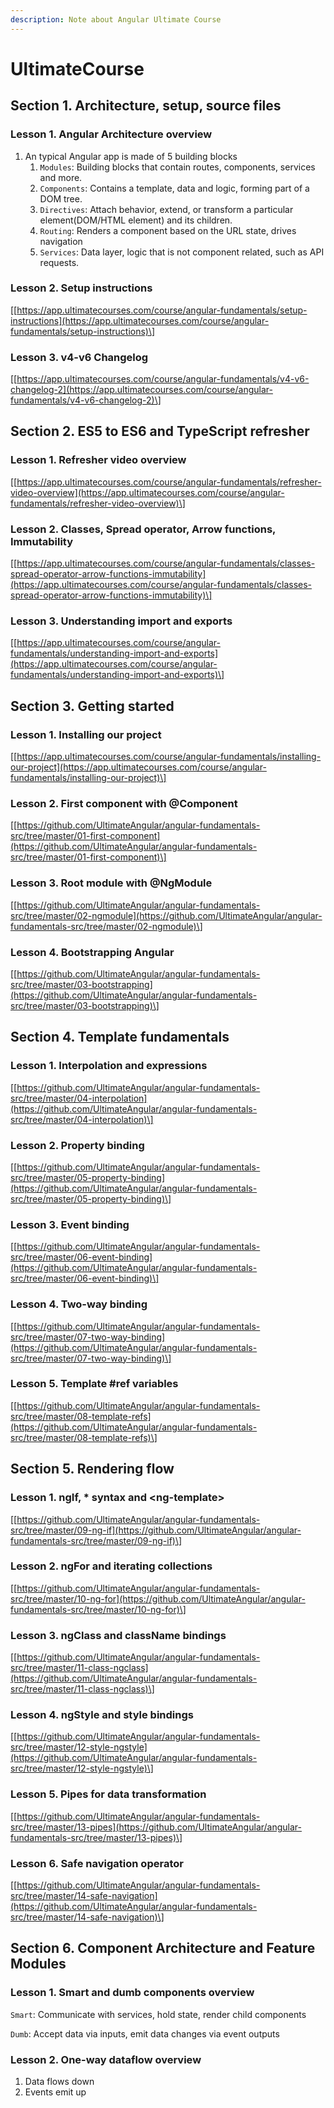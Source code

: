 ```yaml
---
description: Note about Angular Ultimate Course
---
```


# UltimateCourse

## Section 1. Architecture, setup, source files

### Lesson 1. Angular Architecture overview

1. An typical Angular app is made of 5 building blocks
   1. `Modules`: Building blocks that contain routes, components, services and more.
   2. `Components`: Contains a template, data and logic, forming part of a DOM tree.
   3. `Directives`: Attach behavior, extend, or transform a particular element\(DOM/HTML element\) and its children.
   4. `Routing`: Renders a component based on the URL state, drives navigation
   5. `Services`: Data layer, logic that is not component related, such as API requests.

### Lesson 2. Setup instructions

\[[https://app.ultimatecourses.com/course/angular-fundamentals/setup-instructions](https://app.ultimatecourses.com/course/angular-fundamentals/setup-instructions)\]

### Lesson 3. v4-v6 Changelog

\[[https://app.ultimatecourses.com/course/angular-fundamentals/v4-v6-changelog-2](https://app.ultimatecourses.com/course/angular-fundamentals/v4-v6-changelog-2)\]

## Section 2. ES5 to ES6 and TypeScript refresher

### Lesson 1. Refresher video overview

\[[https://app.ultimatecourses.com/course/angular-fundamentals/refresher-video-overview](https://app.ultimatecourses.com/course/angular-fundamentals/refresher-video-overview)\]

### Lesson 2. Classes, Spread operator, Arrow functions, Immutability

\[[https://app.ultimatecourses.com/course/angular-fundamentals/classes-spread-operator-arrow-functions-immutability](https://app.ultimatecourses.com/course/angular-fundamentals/classes-spread-operator-arrow-functions-immutability)\]

### Lesson 3. Understanding import and exports

\[[https://app.ultimatecourses.com/course/angular-fundamentals/understanding-import-and-exports](https://app.ultimatecourses.com/course/angular-fundamentals/understanding-import-and-exports)\]

## Section 3. Getting started

### Lesson 1. Installing our project

\[[https://app.ultimatecourses.com/course/angular-fundamentals/installing-our-project](https://app.ultimatecourses.com/course/angular-fundamentals/installing-our-project)\]

### Lesson 2. First component with @Component

\[[https://github.com/UltimateAngular/angular-fundamentals-src/tree/master/01-first-component](https://github.com/UltimateAngular/angular-fundamentals-src/tree/master/01-first-component)\]

### Lesson 3. Root module with @NgModule

\[[https://github.com/UltimateAngular/angular-fundamentals-src/tree/master/02-ngmodule](https://github.com/UltimateAngular/angular-fundamentals-src/tree/master/02-ngmodule)\]

### Lesson 4. Bootstrapping Angular

\[[https://github.com/UltimateAngular/angular-fundamentals-src/tree/master/03-bootstrapping](https://github.com/UltimateAngular/angular-fundamentals-src/tree/master/03-bootstrapping)\]

## Section 4. Template fundamentals

### Lesson 1. Interpolation and expressions

\[[https://github.com/UltimateAngular/angular-fundamentals-src/tree/master/04-interpolation](https://github.com/UltimateAngular/angular-fundamentals-src/tree/master/04-interpolation)\]

### Lesson 2. Property binding

\[[https://github.com/UltimateAngular/angular-fundamentals-src/tree/master/05-property-binding](https://github.com/UltimateAngular/angular-fundamentals-src/tree/master/05-property-binding)\]

### Lesson 3. Event binding

\[[https://github.com/UltimateAngular/angular-fundamentals-src/tree/master/06-event-binding](https://github.com/UltimateAngular/angular-fundamentals-src/tree/master/06-event-binding)\]

### Lesson 4. Two-way binding

\[[https://github.com/UltimateAngular/angular-fundamentals-src/tree/master/07-two-way-binding](https://github.com/UltimateAngular/angular-fundamentals-src/tree/master/07-two-way-binding)\]

### Lesson 5. Template \#ref variables

\[[https://github.com/UltimateAngular/angular-fundamentals-src/tree/master/08-template-refs](https://github.com/UltimateAngular/angular-fundamentals-src/tree/master/08-template-refs)\]

## Section 5. Rendering flow

### Lesson 1. ngIf, \* syntax and &lt;ng-template&gt;

\[[https://github.com/UltimateAngular/angular-fundamentals-src/tree/master/09-ng-if](https://github.com/UltimateAngular/angular-fundamentals-src/tree/master/09-ng-if)\]

### Lesson 2. ngFor and iterating collections

\[[https://github.com/UltimateAngular/angular-fundamentals-src/tree/master/10-ng-for](https://github.com/UltimateAngular/angular-fundamentals-src/tree/master/10-ng-for)\]

### Lesson 3. ngClass and className bindings

\[[https://github.com/UltimateAngular/angular-fundamentals-src/tree/master/11-class-ngclass](https://github.com/UltimateAngular/angular-fundamentals-src/tree/master/11-class-ngclass)\]

### Lesson 4. ngStyle and style bindings

\[[https://github.com/UltimateAngular/angular-fundamentals-src/tree/master/12-style-ngstyle](https://github.com/UltimateAngular/angular-fundamentals-src/tree/master/12-style-ngstyle)\]

### Lesson 5. Pipes for data transformation

\[[https://github.com/UltimateAngular/angular-fundamentals-src/tree/master/13-pipes](https://github.com/UltimateAngular/angular-fundamentals-src/tree/master/13-pipes)\]

### Lesson 6. Safe navigation operator

\[[https://github.com/UltimateAngular/angular-fundamentals-src/tree/master/14-safe-navigation](https://github.com/UltimateAngular/angular-fundamentals-src/tree/master/14-safe-navigation)\]

## Section 6. Component Architecture and Feature Modules

### Lesson 1. Smart and dumb components overview

`Smart`: Communicate with services, hold state, render child components

`Dumb`: Accept data via inputs, emit data changes via event outputs

### Lesson 2. One-way dataflow overview

1. Data flows down
2. Events emit up





